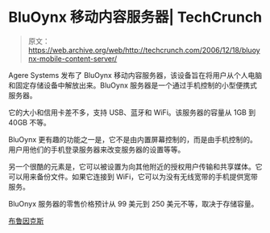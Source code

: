 # BluOynx 移动内容服务器| TechCrunch

> 原文：<https://web.archive.org/web/http://techcrunch.com/2006/12/18/bluoynx-mobile-content-server/>

Agere Systems 发布了 BluOynx 移动内容服务器，该设备旨在将用户从个人电脑和固定存储设备中解放出来。BluOynx 服务器是一个通过手机控制的小型便携式服务器。

它的大小和信用卡差不多，支持 USB、蓝牙和 WiFi。该服务器的容量从 1GB 到 40GB 不等。

BluOynx 更有趣的功能之一是，它不是由内置屏幕控制的，而是由手机控制的。用户用他们的手机登录服务器来改变服务器的设置等等。

另一个很酷的元素是，它可以被设置为向其他附近的授权用户传输和共享媒体。它可以用来备份文件。如果它连接到 WiFi，它可以为没有无线宽带的手机提供宽带服务。

BluOnyx 服务器的零售价格预计从 99 美元到 250 美元不等，取决于存储容量。

[布鲁因克斯](https://web.archive.org/web/20160322232537/http://www.bluonyx.com/)